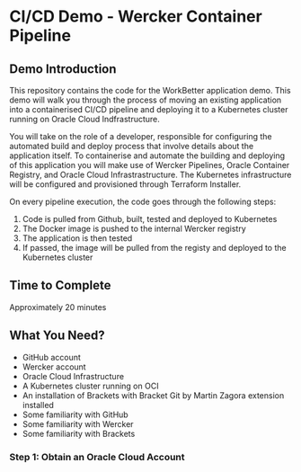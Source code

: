 # CI/CD Demo - Wercker Container Pipeline

## Demo Introduction

This repository contains the code for the WorkBetter application demo. This demo will walk you through the process of moving an existing application into a containerised CI/CD pipeline and deploying it to a Kubernetes cluster running on Oracle Cloud Indfrastructure.

You will take on the role of a developer, responsible for configuring the automated build and deploy process that involve details about the application itself. To containerise and automate the building and deploying of this application you will make use of Wercker Pipelines, Oracle Container Registry, and Oracle Cloud Infrastrastructure. The Kubernetes infrastructure will be configured and provisioned through Terraform Installer.

On every pipeline execution, the code goes through the following steps:

1. Code is pulled from Github, built, tested and deployed to Kubernetes
2. The Docker image is pushed to the internal Wercker registry
3. The application is then tested
3. If passed, the image will be pulled from the registy and deployed to the Kubernetes cluster


## Time to Complete

Approximately 20 minutes


## What You Need?

- GitHub account
- Wercker account
- Oracle Cloud Infrastructure
- A Kubernetes cluster running on OCI
- An installation of Brackets with Bracket Git by Martin Zagora extension installed
- Some familiarity with GitHub
- Some familiarity with Wercker
- Some familiarity with Brackets



### **Step 1**: Obtain an Oracle Cloud Account



